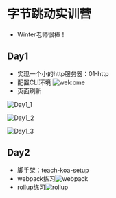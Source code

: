# 字节跳动实训营

* Winter老师很棒！

## Day1

  * 实现一个小的http服务器：01-http
  * 配置CLI环境
    ![welcome](https://LeonhardE.github.io/images/welcome.png)
  * 页面刷新

![Day1_1](https://LeonhardE.github.io/images/Day1_1.png)

![Day1_2](https://LeonhardE.github.io/images/Day1_2.png)

![Day1_3](https://LeonhardE.github.io/images/Day1_3.png)

## Day2

* 脚手架：teach-koa-setup
* webpack练习![webpack](https://LeonhardE.github.io/images/Bytedance/webpack.png)
* rollup练习![rollup](https://LeonhardE.github.io/images/Bytedance/rollup.png)


